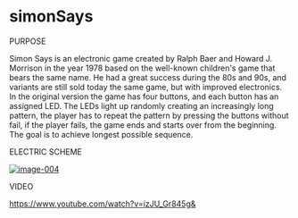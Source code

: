 # simonSays

PURPOSE

Simon Says is an electronic game created by Ralph Baer and Howard J. Morrison in
the year 1978 based on the well-known children's game that bears the same name. He had
a great success during the 80s and 90s, and variants are still sold today
the same game, but with improved electronics.
In the original version the game has four buttons, and each button has an assigned LED.
The LEDs light up randomly creating an increasingly long pattern,
the player has to repeat the pattern by pressing the buttons without fail, if the player fails,
the game ends and starts over from the beginning. The goal is to achieve
longest possible sequence.

ELECTRIC SCHEME

<a href="https://ibb.co/7jmG5c1"><img src="https://i.ibb.co/YPstM9L/image-004.jpg" alt="image-004" border="0"></a>

VIDEO

https://www.youtube.com/watch?v=izJU_Gr845g&


